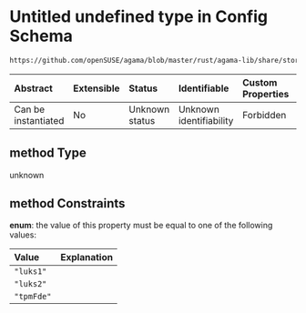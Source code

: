 # Untitled undefined type in Config Schema

```txt
https://github.com/openSUSE/agama/blob/master/rust/agama-lib/share/storage.model.schema.json#/$defs/encryption/properties/method
```



| Abstract            | Extensible | Status         | Identifiable            | Custom Properties | Additional Properties | Access Restrictions | Defined In                                                                      |
| :------------------ | :--------- | :------------- | :---------------------- | :---------------- | :-------------------- | :------------------ | :------------------------------------------------------------------------------ |
| Can be instantiated | No         | Unknown status | Unknown identifiability | Forbidden         | Allowed               | none                | [storage.model.schema.json\*](storage.model.schema.json "open original schema") |

## method Type

unknown

## method Constraints

**enum**: the value of this property must be equal to one of the following values:

| Value      | Explanation |
| :--------- | :---------- |
| `"luks1"`  |             |
| `"luks2"`  |             |
| `"tpmFde"` |             |
